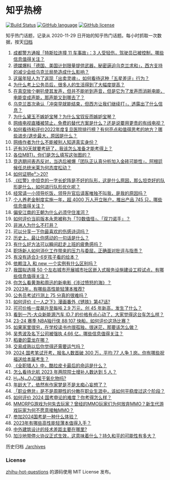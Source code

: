 # 知乎热榜
[![Build Status](https://github.com/ToWeLong/zhihu-hot-questions/workflows/CI/badge.svg)](https://github.com/ToWeLong/zhihu-hot-questions/actions)
[![GitHub language](https://img.shields.io/badge/language-golang-orange.svg)](https://golang.org/)
[![GitHub license](https://img.shields.io/github/license/ToWeLong/zhihu-hot-questions)](https://github.com/ToWeLong/zhihu-hot-questions/blob/main/LICENSE)

知乎热门话题，记录从 2020-11-29 日开始的知乎热门话题。每小时抓取一次数据，按天[归档](./archives)

<!-- BEGIN -->

1. [成都警方通报「特斯拉连撞 11 车事故」：3 人受轻伤，驾驶员已被控制，哪些信息值得关注？](https://www.zhihu.com/question/631988761)
1. [德媒爆料「德国、美国计划限量提供武器，秘密逼迫乌克兰求和」，西方支持的减少会给乌克兰局势造成什么影响？](https://www.zhihu.com/question/631990729)
1. [这届年轻人为了返现「出卖灵魂」，如何看待这种「五星差评」行为？](https://www.zhihu.com/question/632004679)
1. [为什么考上公务员后，很多人的生活得到了大幅度提高？](https://www.zhihu.com/question/630492344)
1. [在真空放个喇叭使其发声，但并不能听到声音，但是它为了发声而消耗电能，电能变成声能，那声能又到哪去了？](https://www.zhihu.com/question/382744544)
1. [乌克兰首次承认「冲突早就能结束，但西方让我们继续打」，透露出了什么信息？](https://www.zhihu.com/question/631978591)
1. [为什么黛玉不嫉妒宝琴？为什么宝钗反而嫉妒宝琴？](https://www.zhihu.com/question/582560282)
1. [网络电视直播被禁止，免费的替代方案是什么？还是说要用更贵的有线电视？](https://www.zhihu.com/question/631287067)
1. [如何看待和评价2022年度复旦医院排行榜？有何亮点和值得思考的地方？哪些进步/退步最大，原因是什么？](https://www.zhihu.com/question/631906234)
1. [网络作者为什么不能被别人知道真实身份？](https://www.zhihu.com/question/630423705)
1. [还有30天就要考研了，我该怎么准备才能考得上？](https://www.zhihu.com/question/630584049)
1. [各位MBTI，你们是怎么填写这张图的？](https://www.zhihu.com/question/631162778)
1. [竞选期间表态反对，当选后被爆「团队正认真分析加入金砖可能性」，阿根廷候任总统米莱为何态度松动？](https://www.zhihu.com/question/631997602)
1. [如何证明e³＞20?](https://www.zhihu.com/question/613154710)
1. [《红警》中坦克的一字长蛇阵是不好的队形，这是什么原因，那么坦克好的队形是什么，如何进行队形优化呢？](https://www.zhihu.com/question/626627353)
1. [经常请一小领导吃饭，领导升官后请客唯独不叫我，是我的原因吗？](https://www.zhihu.com/question/630214406)
1. [个人养老金制度实施一年，超 4000 万人开立账户，推出产品 745 只，哪些信息值得关注？](https://www.zhihu.com/question/631993433)
1. [偏安江南的王朝为什么必须守住淮河？](https://www.zhihu.com/question/572288311)
1. [如何评价当前版本永恩被称为「T0数值怪」、「双刀诺手」？](https://www.zhihu.com/question/631651207)
1. [非洲人为什么不打井？](https://www.zhihu.com/question/263961507)
1. [可以分享一下你最喜欢的伤感诗词吗？](https://www.zhihu.com/question/576573812)
1. [历史上，最让你感动的一句话是什么？](https://www.zhihu.com/question/627976221)
1. [有什么好方法可以瞬间赶走上班的疲惫感吗？](https://www.zhihu.com/question/629449049)
1. [职场新人如何消化工作带来的压力与委屈，正确面对批评与指责？](https://www.zhihu.com/question/631163967)
1. [有没有适合3-6岁孩子看的绘本？](https://www.zhihu.com/question/39726763)
1. [依赖注入 和 new 一个实例有什么区别吗？](https://www.zhihu.com/question/425602814)
1. [我国拟选择 50 个左右城市开展城市社区嵌入式服务设施建设工程试点，有哪些信息值得关注？](https://www.zhihu.com/question/632010435)
1. [你怎么看黄渤和周迅的新电影《涉过愤怒的海》？](https://www.zhihu.com/question/631104594)
1. [2023年，有哪些高性能轻薄本推荐?](https://www.zhihu.com/question/631993062)
1. [公务员考试行测上 75 分真的很难吗？](https://www.zhihu.com/question/610809067)
1. [如何评价《一人之下》漫画番外《锈铁》第47话?](https://www.zhihu.com/question/631950297)
1. [可可价格一度飙升至每吨 2.9 万元，创 45 年新高，发生了什么？](https://www.zhihu.com/question/631979275)
1. [看到一汽-大众新能源汽车 ID.7 的价格有点心动了，大家觉得这台车怎么样？](https://www.zhihu.com/question/631999867)
1. [23-24 赛季 NBA独行侠 88:107 快船，如何评价这场比赛？](https://www.zhihu.com/question/631983821)
1. [如果家里很穷，在学校读书也很孤独，很迷茫，那要该怎么做？](https://www.zhihu.com/question/631983081)
1. [吴秀波及名下公司被强执 4.66 亿，哪些信息值得关注？](https://www.zhihu.com/question/631647773)
1. [稻妻的雷龙在哪？](https://www.zhihu.com/question/595740695)
1. [交易成熟以后你觉得还需要运气吗？](https://www.zhihu.com/question/514792904)
1. [2024 国考笔试开考，报名人数首破 300 万，平均 77 人争 1 岗，你有哪些祝福送给本届考生？](https://www.zhihu.com/question/631696474)
1. [《全职猎人》中，酷拉皮卡最后的命运是什么？](https://www.zhihu.com/question/406961424)
1. [怎么看待北航 2023 年两院院士增补人数达到 5 人？](https://www.zhihu.com/question/631339435)
1. [H₂₅N₃₄O₃Cl属于氧化物吗?](https://www.zhihu.com/question/629043121)
1. [年龄大了，依然有作家梦是不是太痴心妄想了？](https://www.zhihu.com/question/628791532)
1. [「职业倦怠」是不是周期性的分散在职业生涯中，该如何平稳度过这个阶段？](https://www.zhihu.com/question/631105342)
1. [如何评价 2024 国考申论的难度？你考得怎么样？](https://www.zhihu.com/question/631977580)
1. [MMORPG游戏为何失去玩家？曾经的MMO玩家们为何放弃MMO？新生代游戏玩家为何不愿意接触MMO？](https://www.zhihu.com/question/630290805)
1. [参加2024国考是一种什么体验？](https://www.zhihu.com/question/631697161)
1. [2023年有哪些高性能轻薄本值得入手？](https://www.zhihu.com/question/631993218)
1. [中外建筑设计的技术差距主要在哪里?](https://www.zhihu.com/question/614078984)
1. [加沙地带停火协议正式生效，这意味着什么？持久和平的可能性有多大？](https://www.zhihu.com/question/631455760)

<!-- END -->

历史归档 [./archives](./archives)


### License
[zhihu-hot-questions](https://github.com/towelong/zhihu-hot-questions) 的源码使用 MIT License 发布。